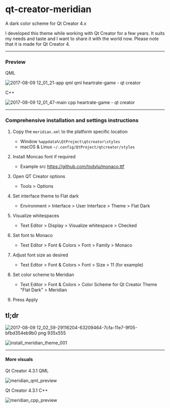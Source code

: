 # qt-creator-meridian
A dark color scheme for Qt Creator 4.x

I developed this theme while working with Qt Creator for a few years. It suits my needs and taste and I want to share it with the world now. Please note that it is made for Qt Creator 4.

----

### Preview

QML

![2017-08-09 12_01_21-app qml qml heartrate-game - qt creator](https://user-images.githubusercontent.com/1132745/29116286-9b7556ba-7cfa-11e7-87d6-e11f15e2dcbb.png)

C++

![2017-08-09 12_01_47-main cpp heartrate-game - qt creator](https://user-images.githubusercontent.com/1132745/29116296-a599cedc-7cfa-11e7-8ec6-38027bda48a5.png)

----

### Comprehensive installation and settings instructions

1. Copy the `meridian.xml` to the platform specific location
    * Window `%appdata%\QtProject\qtcreator\styles`
    * macOS & Linux `~/.config/QtProject/qtcreator/styles`

1. Install Moncao font if required
    * Example src https://github.com/todylu/monaco.ttf
    
1. Open QT Creator options
    * Tools > Options
 
 1. Set interface theme to Flat dark
    * Environment > Interface > User Interface > Theme > Flat Dark
    
 1. Visualize whitespaces
    * Text Editor > Display > Visualize whitespace > Checked
    
 1. Set font to Monaco
    * Text Editor > Font & Colors > Font > Family > Monaco
  
 1. Adjust font size as desired
    * Text Editor > Font & Colors > Font > Size > 11 (for example)
    
 1. Set color scheme to Meridian
    * Text Editor > Font & Colors > Color Scheme for Qt Creator Theme "Flat Dark" > Meridian
    
 1. Press Apply
 
## tl;dr

![2017-08-09 12_02_59-29116204-63209464-7cfa-11e7-9f05-bfbd354eb9b0 png 935x555](https://user-images.githubusercontent.com/1132745/29116352-cfcc5684-7cfa-11e7-8d76-a12ea45e7b25.png)

![install_meridian_theme_001](https://user-images.githubusercontent.com/1132745/29116106-206786dc-7cfa-11e7-867e-6fedb5d887c7.gif)

----

#### More visuals

Qt Creator 4.3.1 QML

![meridian_qml_preview](https://user-images.githubusercontent.com/1132745/29116170-4dc9129e-7cfa-11e7-93a1-c7f0d19817d7.png)

Qt Creator 4.3.1 C++

![meridian_cpp_preview](https://user-images.githubusercontent.com/1132745/29116156-45def6c0-7cfa-11e7-9f1e-99e1cf46fbfc.png)
